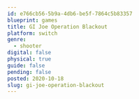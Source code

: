 ```yaml
---
id: e766cb56-5b9a-4db6-be5f-7864c5b83357
blueprint: games
title: GI Joe Operation Blackout
platform: switch
genre:
  - shooter
digital: false
physical: true
guide: false
pending: false
posted: 2020-10-18
slug: gi-joe-operation-blackout
---
```

